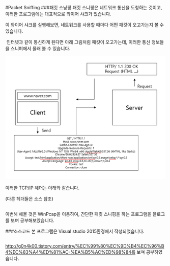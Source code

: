 #Packet Sniffing
###패킷 스닝핑
패킷 스니핑은 네트워크 통신을 도청하는 것이고, 이러한 프로그램에는 대표적으로 와이어 샤크가 있습니다.

이 와이어 샤크를 실행해보면, 네트워크를 사용할 때마다 어떤 패킷이 오고가는지 볼 수 있습니다.

  인터넷과 같이 통신하게 된다면 아래 그림처럼 패킷이 오고가는데, 이러한 통신 정보들을 스니퍼에서 몰래 볼 수 있습니다.

![Alt text](https://github.com/Funniest/HttpServer/blob/master/img/HTTP_SERVER.PNG)

이러한 TCP/IP 헤더는 아래와 같습니다.

(다른 헤더들은 소스 참조)

```

```

이번해 해볼 것은 WinPcap을 이용하여, 간단한 패킷 스니핑을 하는 프로그램을 블로그를 보며 공부해보았습니다.

###소스코드
본 프로그램은 Visual studio 2015환경에서 작성되었습니다.

```

```
http://g0n4k00.tistory.com/entry/%EC%99%80%EC%9D%B4%EC%96%B4%EC%83%A4%ED%81%AC-%EA%B5%AC%ED%98%84를 보며 공부하였습니다.
